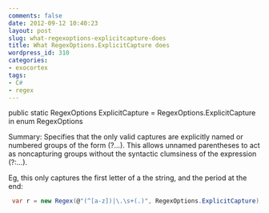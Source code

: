 ```yaml
---
comments: false
date: 2012-09-12 10:40:23
layout: post
slug: what-regexoptions-explicitcapture-does
title: What RegexOptions.ExplicitCapture does
wordpress_id: 310
categories:
- exocortex
tags:
- C#
- regex
---
```


public static RegexOptions ExplicitCapture = RegexOptions.ExplicitCapture 
in enum RegexOptions

Summary:
Specifies that the only valid captures are explicitly named or numbered groups of the form (?…). This allows unnamed parentheses to act as noncapturing groups without the syntactic clumsiness of the expression (?:…).

Eg, this only captures the first letter of a the string, and the period at the end:

``` csharp
 var r = new Regex(@"(^[a-z])|\.\s+(.)", RegexOptions.ExplicitCapture);
```


